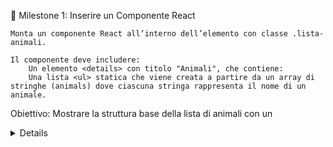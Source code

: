 📌 Milestone 1: Inserire un Componente React

    Monta un componente React all’interno dell’elemento con classe .lista-animali.

    Il componente deve includere:
        Un elemento <details> con titolo "Animali", che contiene:
        Una lista <ul> statica che viene creata a partire da un array di stringhe (animals) dove ciascuna stringa rappresenta il nome di un animale.

Obiettivo: Mostrare la struttura base della lista di animali con un <details> che può essere espanso o contratto.

📌 Milestone 2: Aggiungere Animali Casuali

    Trasforma l’array animals usando useState (l’array è inizialmente vuoto).
    Aggiungi un bottone "Aggiungi Animale" sopra il <details>.
    Cliccando il bottone, un animale casuale viene aggiunto alla lista.
    Usa un array predefinito per scegliere casualmente:

const animalsChoices = ["Cane", "Gatto", "Pappagallo", "Cavallo", "Panda"];

    L’animale selezionato deve essere aggiunto all’interno della lista <ul> come <li>.

Obiettivo: L’utente può vedere gli animali aggiunti dinamicamente nella lista.


📌 Milestone 3: Usare una Modale per Aggiungere Animali
Partendo da questo componente Modal:

function Modal({

      title, 

      content, 

      show = false, 

      onClose = () => {}

  }){

      return show && ReactDOM.createPortal(

          <div className="modal-container">

              <div className="modal">

                  <h2>{title}</h2>

                  <p>{content}</p>

                  <button onClick={onClose}>Annulla</button>

              </div>

          </div>,

          document.body

      )

  }

.modal-container{

    position: fixed;

    top: 0;

    left: 0;

    width: 100%;

    height: 100%;

    background-color: rgba(0, 0, 0, 0.75);

    display: flex;

    justify-content: center;

    align-items: center;

}

.modal{

    background-color: white;

    padding: 20px;

    border-radius: 5px;

}

Espandilo affinché:

    La vecchia prop content può essere usata per passare un componente qualsiasi.
    Un nuovo div in fondo alla modale contiene il bottone Annulla e un nuovo bottone Conferma.
    Una nuova prop onConfirm si aspetta una funzione per gestire l’azione di conferma.

    Sostituisci l’aggiunta casuale dell’animale con una modale interattiva:
        Cliccando il bottone "Aggiungi Animale," si apre una modale.
        La modale include un input di testo (passato al prop content) per inserire il nome di un animale.
        Conferma: Aggiunge l’animale alla lista e chiude la modale.
        Annulla: Chiude la modale senza modificare la lista.

Obiettivo: L’utente può aggiungere animali specifici utilizzando la modale.